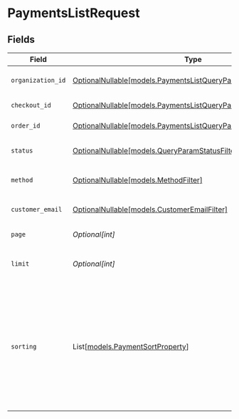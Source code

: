 # PaymentsListRequest


## Fields

| Field                                                                                                                                                                   | Type                                                                                                                                                                    | Required                                                                                                                                                                | Description                                                                                                                                                             |
| ----------------------------------------------------------------------------------------------------------------------------------------------------------------------- | ----------------------------------------------------------------------------------------------------------------------------------------------------------------------- | ----------------------------------------------------------------------------------------------------------------------------------------------------------------------- | ----------------------------------------------------------------------------------------------------------------------------------------------------------------------- |
| `organization_id`                                                                                                                                                       | [OptionalNullable[models.PaymentsListQueryParamOrganizationIDFilter]](../models/paymentslistqueryparamorganizationidfilter.md)                                          | :heavy_minus_sign:                                                                                                                                                      | Filter by organization ID.                                                                                                                                              |
| `checkout_id`                                                                                                                                                           | [OptionalNullable[models.PaymentsListQueryParamCheckoutIDFilter]](../models/paymentslistqueryparamcheckoutidfilter.md)                                                  | :heavy_minus_sign:                                                                                                                                                      | Filter by checkout ID.                                                                                                                                                  |
| `order_id`                                                                                                                                                              | [OptionalNullable[models.PaymentsListQueryParamOrderIDFilter]](../models/paymentslistqueryparamorderidfilter.md)                                                        | :heavy_minus_sign:                                                                                                                                                      | Filter by order ID.                                                                                                                                                     |
| `status`                                                                                                                                                                | [OptionalNullable[models.QueryParamStatusFilter]](../models/queryparamstatusfilter.md)                                                                                  | :heavy_minus_sign:                                                                                                                                                      | Filter by payment status.                                                                                                                                               |
| `method`                                                                                                                                                                | [OptionalNullable[models.MethodFilter]](../models/methodfilter.md)                                                                                                      | :heavy_minus_sign:                                                                                                                                                      | Filter by payment method.                                                                                                                                               |
| `customer_email`                                                                                                                                                        | [OptionalNullable[models.CustomerEmailFilter]](../models/customeremailfilter.md)                                                                                        | :heavy_minus_sign:                                                                                                                                                      | Filter by customer email.                                                                                                                                               |
| `page`                                                                                                                                                                  | *Optional[int]*                                                                                                                                                         | :heavy_minus_sign:                                                                                                                                                      | Page number, defaults to 1.                                                                                                                                             |
| `limit`                                                                                                                                                                 | *Optional[int]*                                                                                                                                                         | :heavy_minus_sign:                                                                                                                                                      | Size of a page, defaults to 10. Maximum is 100.                                                                                                                         |
| `sorting`                                                                                                                                                               | List[[models.PaymentSortProperty](../models/paymentsortproperty.md)]                                                                                                    | :heavy_minus_sign:                                                                                                                                                      | Sorting criterion. Several criteria can be used simultaneously and will be applied in order. Add a minus sign `-` before the criteria name to sort by descending order. |